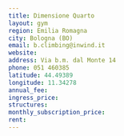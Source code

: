 ```yaml
---
title: Dimensione Quarto
layout: gym
region: Emilia Romagna
city: Bologna (BO)
email: b.climbing@inwind.it
website: 
address: Via b.m. dal Monte 14
phone: 051 460385
latitude: 44.49389
longitude: 11.34278
annual_fee: 
ingress_price: 
structures: 
monthly_subscription_price: 
rent: 
---
```


